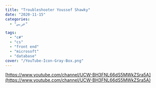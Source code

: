 ```yaml
---
title: "Troubleshooter Youssef Shawky"
date: "2020-11-15"
categories:
  - "عربي"

tags:
  - "c#"
  - "cs"
  - "front end"
  - "microsoft"
  - "database"
cover: "/YouTube-Icon-Gray-Box.png"
---
```


[https://www.youtube.com/channel/UCW-BH3FNL66dS5MWkZSra5A](https://www.youtube.com/channel/UCW-BH3FNL66dS5MWkZSra5A)
